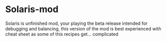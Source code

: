 # Solaris-mod
Solaris is unfinished mod, your playing the beta release intended for debugging and balancing, this version of the mod is best experienced with cheat sheet as some of this recipes get... complicated
